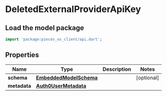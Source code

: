 # DeletedExternalProviderApiKey

## Load the model package
```dart
import 'package:pieces_os_client/api.dart';
```

## Properties
Name | Type | Description | Notes
------------ | ------------- | ------------- | -------------
**schema** | [**EmbeddedModelSchema**](../models/EmbeddedModelSchema) |  | [optional] 
**metadata** | [**Auth0UserMetadata**](../models/Auth0UserMetadata) |  | 





